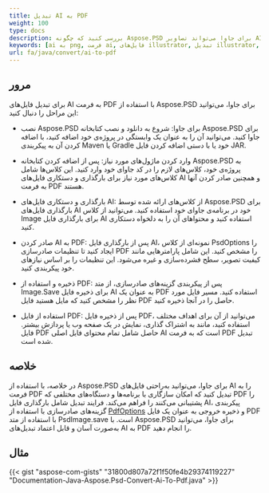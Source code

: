 ```yaml
---
title: تبدیل AI به PDF
weight: 100
type: docs
description: بررسی کنید که چگونه Aspose.PSD برای جاوا می‌تواند تصاویر AI را به فرمت PDF تبدیل کند
keywords: [ai به png, فرمت ai, فایل‌های illustrator, تبدیل illustrator, ai به pdf, ai به jpeg, ai به tiff, ai به psd, psd api, جاوا, نمونه کد]
url: fa/java/convert/ai-to-pdf
---
```


## **مرور**
برای تبدیل فایل‌های AI به فرمت PDF با استفاده از Aspose.PSD برای جاوا، می‌توانید این مراحل را دنبال کنید:

- نصب Aspose.PSD برای جاوا: شروع به دانلود و نصب کتابخانه Aspose.PSD برای جاوا کنید. می‌توانید آن را به عنوان یک وابستگی در پروژه‌ی خود اضافه کنید، با اضافه کردن آن به پیکربندی Maven یا Gradle خود یا با دستی اضافه کردن فایل JAR.

- وارد کردن ماژول‌های مورد نیاز: پس از اضافه کردن کتابخانه Aspose.PSD به پروژه‌ی خود، کلاس‌های لازم را در کد جاوای خود وارد کنید. این کلاس‌ها شامل کلاس‌های مورد نیاز برای بارگذاری و دستکاری فایل‌های AI و همچنین صادر کردن آنها به فرمت PDF هستند.

- بارگذاری و دستکاری فایل‌های AI: از کلاس‌های ارائه شده توسط Aspose.PSD برای بارگذاری فایل‌های AI خود در برنامه‌ی جاوای خود استفاده کنید. می‌توانید از کلاس Image برای بارگذاری فایل AI استفاده کنید و محتواهای آن را به دلخواه دستکاری کنید.

- صادر کردن AI به PDF: پس از بارگذاری فایل AI، نمونه‌ای از کلاس PsdOptions را ایجاد کنید تا تنظیمات صادرسازی PDF را مشخص کنید. این شامل پارامترهایی مانند کیفیت تصویر، سطح فشرده‌سازی و غیره می‌شود. این تنظیمات را بر اساس نیازهای خود پیکربندی کنید.

- ذخیره و استفاده از PDF: پس از پیکربندی گزینه‌های صادرسازی، از متد Image.Save برای ذخیره فایل AI به عنوان یک PDF استفاده کنید. مسیر فایل مورد نظر را مشخص کنید که مایل هستید فایل PDF حاصل را در آنجا ذخیره کنید.

- استفاده از فایل PDF: پس از ذخیره فایل PDF، می‌توانید از آن برای اهداف مختلف استفاده کنید، مانند به اشتراک گذاری، نمایش در یک صفحه وب یا پردازش بیشتر. فایل PDF حاصل شامل تمام محتوای فایل اصلی AI است که به فرمت PDF تبدیل شده است.

## **خلاصه**
در خلاصه، با استفاده از Aspose.PSD برای جاوا، می‌توانید به‌راحتی فایل‌های AI را به فرمت PDF تبدیل کنید که امکان سازگاری با برنامه‌ها و دستگاه‌های مختلفی که PDF را پشتیبانی می‌کنند را فراهم می‌کند. فرایند تبدیل شامل بارگذاری فایل AI، پیکربندی گزینه‌های صادرسازی با استفاده از [PdfOptions](https://reference.aspose.com/psd/java/com.aspose.psd.imageoptions/pdfoptions/) و ذخیره خروجی به عنوان یک فایل PDF با استفاده از متد PsdImage.save است. با Aspose.PSD برای جاوا، می‌توانید به‌صورت آسان و قابل اعتماد تبدیل‌های AI به PDF را انجام دهید.

## **مثال**
{{< gist "aspose-com-gists" "31800d807a72f1f50fe4b29374119227" "Documentation-Java-Aspose.Psd-Convert-Ai-To-Pdf.java" >}}
